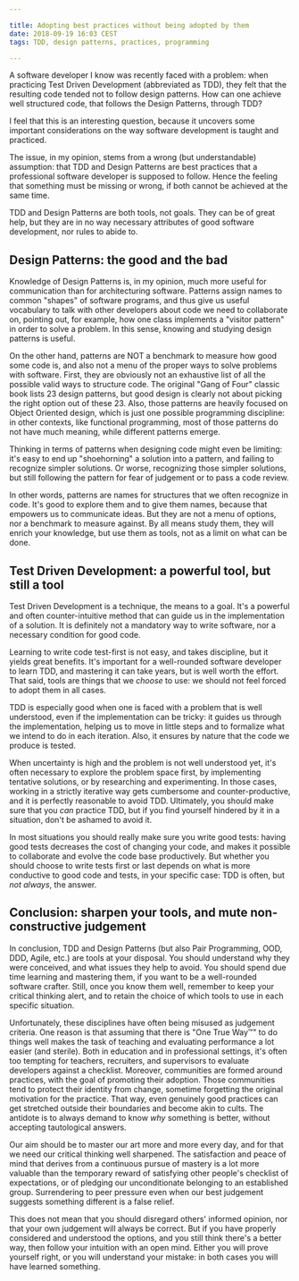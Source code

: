 ```yaml
---

title: Adopting best practices without being adopted by them
date: 2018-09-19 16:03 CEST
tags: TDD, design patterns, practices, programming

---
```


A software developer I know was recently faced with a problem: when practicing
Test Driven Development (abbreviated as TDD), they felt that the resulting code
tended not to follow design patterns. How can one achieve well structured code,
that follows the Design Patterns, through TDD?

I feel that this is an interesting question, because it uncovers some important
considerations on the way software development is taught and practiced.

The issue, in my opinion, stems from a wrong (but understandable) assumption:
that TDD and Design Patterns are best practices that a professional software
developer is supposed to follow. Hence the feeling that something must be
missing or wrong, if both cannot be achieved at the same time.

TDD and Design Patterns are both tools, not goals. They can be of great help,
but they are in no way necessary attributes of good software development, nor
rules to abide to.


## Design Patterns: the good and the bad

Knowledge of Design Patterns is, in my opinion, much more useful for
communication than for architecturing software. Patterns assign names to common
"shapes" of software programs, and thus give us useful vocabulary to talk with
other developers about code we need to collaborate on, pointing out, for
example, how one class implements a "visitor pattern" in order to solve a
problem. In this sense, knowing and studying design patterns is useful.

On the other hand, patterns are NOT a benchmark to measure how good some code
is, and also not a menu of the proper ways to solve problems with software.
First, they are obviously not an exhaustive list of all the possible valid ways
to structure code. The original "Gang of Four" classic book lists 23 design
patterns, but good design is clearly not about picking the right option out of
these 23. Also, those patterns are heavily focused on Object Oriented design,
which is just one possible programming discipline: in other contexts, like
functional programming, most of those patterns do not have much meaning, while
different patterns emerge.

Thinking in terms of patterns when designing code might even be limiting: it's
easy to end up "shoehorning" a solution into a pattern, and failing to recognize
simpler solutions. Or worse, recognizing those simpler solutions, but still
following the pattern for fear of judgement or to pass a code review.

In other words, patterns are names for structures that we often recognize in
code. It's good to explore them and to give them names, because that empowers us
to communicate ideas. But they are not a menu of options, nor a benchmark to
measure against. By all means study them, they will enrich your knowledge, but
use them as tools, not as a limit on what can be done.


## Test Driven Development: a powerful tool, but still a tool

Test Driven Development is a technique, the means to a goal. It's a powerful and
often counter-intuitive method that can guide us in the implementation of a
solution. It is definitely not a mandatory way to write software, nor a
necessary condition for good code.

Learning to write code test-first is not easy, and takes discipline, but it
yields great benefits. It's important for a well-rounded software developer to
learn TDD, and mastering it can take years, but is well worth the effort. That
said, tools are things that we _choose_ to use: we should not feel forced to
adopt them in all cases.

TDD is especially good when one is faced with a problem that is well understood,
even if the implementation can be tricky: it guides us through the
implementation, helping us to move in little steps and to formalize what we
intend to do in each iteration. Also, it ensures by nature that the code we
produce is tested.

When uncertainty is high and the problem is not well understood yet, it's often
necessary to explore the problem space first, by implementing tentative
solutions, or by researching and experimenting. In those cases, working in a
strictly iterative way gets cumbersome and counter-productive, and it is
perfectly reasonable to avoid TDD. Ultimately, you should make sure that you
_can_ practice TDD, but if you find yourself hindered by it in a situation,
don't be ashamed to avoid it.

In most situations you should really make sure you write good tests: having good
tests decreases the cost of changing your code, and makes it possible to
collaborate and evolve the code base productively. But whether you should choose
to write tests first or last depends on what is more conductive to good code and
tests, in your specific case: TDD is often, but _not always_, the answer.


## Conclusion: sharpen your tools, and mute non-constructive judgement

In conclusion, TDD and Design Patterns (but also Pair Programming, OOD, DDD,
Agile, etc.) are tools at your disposal. You should understand why they were
conceived, and what issues they help to avoid. You should spend due time
learning and mastering them, if you want to be a well-rounded software crafter.
Still, once you know them well, remember to keep your critical thinking alert,
and to retain the choice of which tools to use in each specific situation.

Unfortunately, these disciplines have often being misused as judgement criteria.
One reason is that assuming that there is "One True Way™" to do things well
makes the task of teaching and evaluating performance a lot easier (and
sterile). Both in education and in professional settings, it's often too
tempting for teachers, recruiters, and supervisors to evaluate developers
against a checklist. Moreover, communities are formed around practices, with the
goal of promoting their adoption. Those communities tend to protect their
identity from change, sometime forgetting the original motivation for the
practice. That way, even genuinely good practices can get stretched outside
their boundaries and become akin to cults. The antidote is to always demand to
know _why_ something is better, without accepting tautological answers.

Our aim should be to master our art more and more every day, and for that we
need our critical thinking well sharpened. The satisfaction and peace of mind
that derives from a continuous pursue of mastery is a lot more valuable than the
temporary reward of satisfying other people's checklist of expectations, or of
pledging our unconditionate belonging to an established group. Surrendering to
peer pressure even when our best judgement suggests something different is a
false relief.

This does not mean that you should disregard others' informed opinion, nor that
your own judgement will always be correct. But if you have properly considered
and understood the options, and you still think there's a better way, then
follow your intuition with an open mind. Either you will prove yourself right,
or you will understand your mistake: in both cases you will have learned
something.
